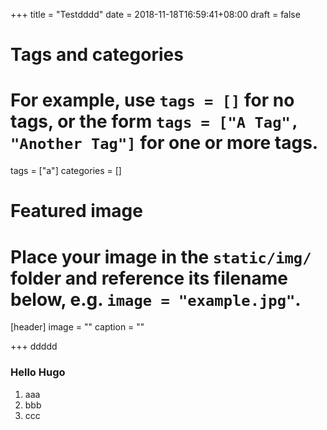 +++
title = "Testdddd"
date = 2018-11-18T16:59:41+08:00
draft = false

# Tags and categories
# For example, use `tags = []` for no tags, or the form `tags = ["A Tag", "Another Tag"]` for one or more tags.
tags = ["a"]
categories = []

# Featured image
# Place your image in the `static/img/` folder and reference its filename below, e.g. `image = "example.jpg"`.
[header]
image = ""
caption = ""

+++
ddddd
### Hello Hugo

 1. aaa
 1. bbb
 1. ccc
